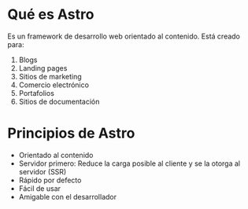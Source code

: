 # Qué es Astro

Es un framework de desarrollo web orientado al contenido. Está creado para:

1. Blogs
2. Landing pages
3. Sitios de marketing
4. Comercio electrónico
5. Portafolios
6. Sitios de documentación

# Principios de Astro

- Orientado al contenido
- Servidor primero: Reduce la carga posible al cliente y se la otorga al servidor (SSR)
- Rápido por defecto
- Fácil de usar
- Amigable con el desarrollador